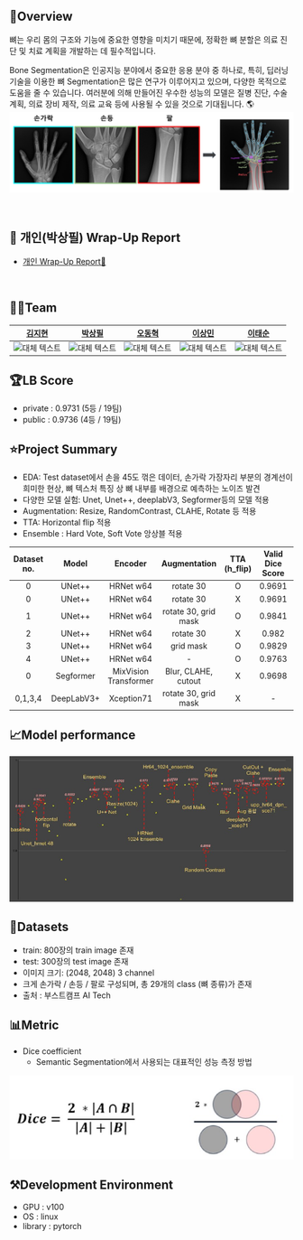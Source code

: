## 🦴Overview

뼈는 우리 몸의 구조와 기능에 중요한 영향을 미치기 때문에, 정확한 뼈 분할은 의료 진단 및 치료 계획을 개발하는 데 필수적입니다.

Bone Segmentation은 인공지능 분야에서 중요한 응용 분야 중 하나로, 특히, 딥러닝 기술을 이용한 뼈 Segmentation은 많은 연구가 이루어지고 있으며, 다양한 목적으로 도움을 줄 수 있습니다.
  여러분에 의해 만들어진 우수한 성능의 모델은 질병 진단, 수술 계획, 의료 장비 제작, 의료 교육 등에 사용될 수 있을 것으로 기대됩니다. 🌎
![예시 이미지](images/b.jpg)

<br />

## 🏅 개인(박상필) Wrap-Up Report   
- [개인 Wrap-Up Report👑](https://drive.google.com/file/d/174kHclujkRtCFakzYIPv2-0_rDph5zIP/view?usp=drive_link)

<br />

## 🧙‍♂️Team

|                                                                           [김지현](https://github.com/codehyunn)                                                                           |                                                                           [박상필](https://github.com/SangphilPark)                                                                           |                                                                           [오동혁](https://github.com/97DongHyeokOH)                                                                           |                                                                           [이상민](https://github.com/dldltkdals)                                                                           |                                                                           [이태순](https://github.com/LTSGOD)                                                                           |
| :--------------------------------------------------------------------------------------------------------------------------------------------------------: | :--------------------------------------------------------------------------------------------------------------------------------------------------------: | :--------------------------------------------------------------------------------------------------------------------------------------------------------: | :--------------------------------------------------------------------------------------------------------------------------------------------------------: | :--------------------------------------------------------------------------------------------------------------------------------------------------------: |
| <img src="https://encrypted-tbn0.gstatic.com/images?q=tbn:ANd9GcQrscwx3lsb0twVlYNjri57vfLQ2R_c6ABDmA&usqp=CAU" alt="대체 텍스트" width="100" height="100"> | <img src="https://encrypted-tbn0.gstatic.com/images?q=tbn:ANd9GcQrscwx3lsb0twVlYNjri57vfLQ2R_c6ABDmA&usqp=CAU" alt="대체 텍스트" width="100" height="100"> | <img src="https://encrypted-tbn0.gstatic.com/images?q=tbn:ANd9GcQrscwx3lsb0twVlYNjri57vfLQ2R_c6ABDmA&usqp=CAU" alt="대체 텍스트" width="100" height="100"> | <img src="https://encrypted-tbn0.gstatic.com/images?q=tbn:ANd9GcQrscwx3lsb0twVlYNjri57vfLQ2R_c6ABDmA&usqp=CAU" alt="대체 텍스트" width="100" height="100"> | <img src="https://encrypted-tbn0.gstatic.com/images?q=tbn:ANd9GcQrscwx3lsb0twVlYNjri57vfLQ2R_c6ABDmA&usqp=CAU" alt="대체 텍스트" width="100" height="100"> |

## 🏆LB Score

- private : 0.9731 (5등 / 19팀)
- public : 0.9736 (4등 / 19팀)

## ⭐Project Summary

- EDA: Test dataset에서 손을 45도 꺾은 데이터, 손가락 가장자리 부분의 경계선이 희미한 현상, 뼈 텍스처 특징 상 뼈 내부를 배경으로 예측하는 노이즈 발견
- 다양한 모델 실험: Unet, Unet++, deeplabV3, Segformer등의 모델 적용
- Augmentation: Resize, RandomContrast, CLAHE, Rotate 등 적용
- TTA: Horizontal flip 적용
- Ensemble : Hard Vote, Soft Vote 앙상블 적용

| Dataset no. |    Model   |        Encoder        |     Augmentation     | TTA (h_flip) | Valid Dice Score | LB Score (Dice) |
|:-----------:|:----------:|:---------------------:|:--------------------:|:------------:|:----------------:|:---------------:|
|      0      |   UNet++   |       HRNet w64       |       rotate 30      |       O      |      0.9691      |      0.9705     |
|      0      |   UNet++   |       HRNet w64       |       rotate 30      |       X      |      0.9691      |      0.9673     |
|      1      |   UNet++   |       HRNet w64       | rotate 30, grid mask |       O      |      0.9841      |      0.9723     |
|      2      |   UNet++   |       HRNet w64       |       rotate 30      |       X      |       0.982      |      0.9703     |
|      3      |   UNet++   |       HRNet w64       |       grid mask      |       O      |      0.9829      |      0.9721     |
|      4      |   UNet++   |       HRNet w64       |           -          |       O      |      0.9763      |      0.9657     |
|      0      |  Segformer | MixVision Transformer |  Blur, CLAHE, cutout |       X      |      0.9698      |      0.9659     |
|   0,1,3,4   | DeepLabV3+ |       Xception71      | rotate 30, grid mask |       X      |         -        |      0.9710     |

## 📈Model performance
![앙상블 이미지](./images/a.jpg)

## 💾Datasets

- train: 800장의 train image 존재
- test: 300장의 test image 존재
- 이미지 크기: (2048, 2048) 3 channel
- 크게 손가락 / 손등 / 팔로 구성되며, 총 29개의 class (뼈 종류)가 존재
- 출처 : 부스트캠프 AI Tech

## 📊Metric
- Dice coefficient
  - Semantic Segmentation에서 사용되는 대표적인 성능 측정 방법

![예시 이미지](images/c.jpg)


## ⚒Development Environment

- GPU : v100
- OS : linux
- library : pytorch
